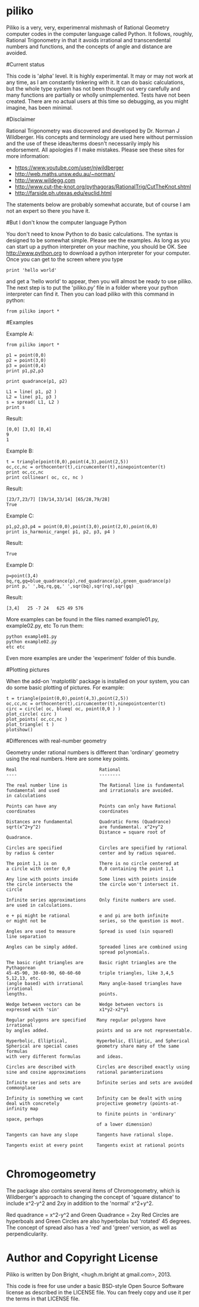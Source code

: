 piliko
======

Piliko is a very, very, experimenral mishmash of Rational Geometry computer 
codes in the computer language called Python. It follows, roughly,
Rational Trigonometry in that it avoids irrational and transcendental 
numbers and functions, and the concepts of angle and distance are 
avoided.

#Current status

This code is 'alpha' level. It is highly experimental. It may or may not 
work at any time, as I am constantly tinkering with it. It can do basic 
calculations, but the whole type system has not been thought out very 
carefully and many functions are partially or wholly unimplemented. 
Tests have not been created. There are no actual users at this time so 
debugging, as you might imagine, has been minimal.

#Disclaimer 

Rational Trigonometry was discovered and developed by Dr. Norman J 
Wildberger. His concepts and terminology are used here without 
permission and the use of these ideas/terms doesn't necessarily imply 
his endorsement. All apologies if I make mistakes. Please see these 
sites for more information:

* https://www.youtube.com/user/njwildberger
* http://web.maths.unsw.edu.au/~norman/
* http://www.wildegg.com
* http://www.cut-the-knot.org/pythagoras/RationalTrig/CutTheKnot.shtml
* http://farside.ph.utexas.edu/euclid.html

The statements below are probably somewhat accurate, but of course I am 
not an expert so there you have it.

#But I don't know the computer language Python

You don't need to know Python to do basic calculations. The syntax is
designed to be somewhat simple. Please see the examples. As long as you can
start up a python interpreter on your machine, you should be OK. See
http://www.python.org to download a python interpreter for your computer. 
Once you can get to the screen where you type 
	
	print 'hello world'

and get a 'hello world' to appear, then you will almost be ready to use 
piliko. The next step is to put the 'piliko.py' file in a folder where 
your python interpreter can find it. Then you can load piliko with this 
command in python:

	from piliko import *

#Examples

Example A:

	from piliko import *

	p1 = point(0,0)
	p2 = point(3,0)
	p3 = point(0,4)
	print p1,p2,p3

	print quadrance(p1, p2)

	L1 = line( p1, p2 )
	L2 = line( p1, p3 )
	s = spread( L1, L2 )
	print s

Result:

	[0,0] [3,0] [0,4]
	9
	1

Example B:

	t = triangle(point(0,0),point(4,3),point(2,5))
	oc,cc,nc = orthocenter(t),circumcenter(t),ninepointcenter(t)
	print oc,cc,nc
	print collinear( oc, cc, nc )
	
Result:

	[23/7,23/7] [19/14,33/14] [65/28,79/28]
	True

Example C:

	p1,p2,p3,p4 = point(0,0),point(3,0),point(2,0),point(6,0)
	print is_harmonic_range( p1, p2, p3, p4 )
	
Result:

	True

Example D:

	p=point(3,4)
	bq,rq,gq=blue_quadrance(p),red_quadrance(p),green_quadrance(p)
	print p,' ',bq,rq,gq,' ',sqr(bq),sqr(rq),sqr(gq)

Result:

	[3,4]   25 -7 24   625 49 576

More examples can be found in the files named example01.py, example02.py, etc
To run them:

	python example01.py
	python example02.py
	etc etc

Even more examples are under the 'experiment' folder of this bundle.

#Plotting pictures

When the add-on 'matplotlib' package is installed on your system, you can do
some basic plotting of pictures. For example:

	t = triangle(point(0,0),point(4,3),point(2,5))
	oc,cc,nc = orthocenter(t),circumcenter(t),ninepointcenter(t)
	circ = circle( oc, blueq( oc, point(0,0 ) )
	plot_circle( circ )
	plot_points( oc,cc,nc )
	plot_triangle( t )
	plotshow()

#Differences with real-number geometry

Geometry under rational numbers is different than 'ordinary' geometry using
the real numbers. Here are some key points.

```
Real                               Rational
----                               --------

The real number line is            The Rational line is fundamental
fundamental and used               and irrationals are avoided.
in calculations

Points can have any                Points can only have Rational
coordinates                        coordinates

Distances are fundamental          Quadratic Forms (Quadrance)
sqrt(x^2+y^2)                      are fundamental. x^2+y^2
                                   Distance = square root of Quadrance.

Circles are specified              Circles are specified by rational 
by radius & center                 center and by radius squared.

The point 1,1 is on                There is no circle centered at
a circle with center 0,0           0,0 containing the point 1,1

Any line with points inside        Some lines with points inside
the circle intersects the          the circle won't intersect it.
circle

Infinite series approximations     Only finite numbers are used.
are used in calculations.

e + pi might be rational           e and pi are both infinite 
or might not be                    series, so the question is moot.

Angles are used to measure         Spread is used (sin squared)
line separation

Angles can be simply added.        Spreaded lines are combined using
                                   spread polynomials.

The basic right triangles are      Basic right triangles are the Pythagorean
45-45-90, 30-60-90, 60-60-60       triple triangles, like 3,4,5  5,12,13, etc. 
(angle based) with irrational      Many angle-based triangles have irrational 
lengths.                           points.

Wedge between vectors can be       Wedge between vectors is 
expressed with 'sin'               x1*y2-x2*y1

Regular polygons are specified    Many regular polygons have irrational
by angles added.                  points and so are not representable.

Hyperbolic, Elliptical,           Hyperbolic, Elliptic, and Spherical
Spherical are special cases       geometry share many of the same formulas
with very different formulas      and ideas.

Circles are described with        Circles are described exactly using
sine and cosine approximations    rational paramterizations

Infinite series and sets are      Infinite series and sets are avoided
commonplace

Infinity is something we cant     Infinity can be dealt with using
deal with concretely              projective geometry (points-at-infinity map
                                  to finite points in 'ordinary' space, perhaps
                                  of a lower dimension)

Tangents can have any slope       Tangents have rational slope.

Tangents exist at every point     Tangents exist at rational points


```                               

Chromogeometry
==============

The package also contains several items of Chromogeometry, which is 
Wildberger's approach to changing the concept of 'square distance'
to include x^2-y^2 and 2*x*y in addition to the 'normal' x^2+y^2.

Red quadrance = x^2-y^2 and Green Quadrance = 2*x*y Red Circles are 
hyperboals and Green Circles are also hyperbolas but 'rotated' 45 
degrees. The concept of spread also has a 'red' and 'green' version, as 
well as perpendicularity.

Author and Copyright License
============================

Piliko is written by Don Bright, <hugh.m.bright at gmail.com>, 2013.

This code is free for use under a basic BSD-style Open Source Software 
license as described in the LICENSE file. You can freely copy and use it
per the terms in that LICENSE file.
